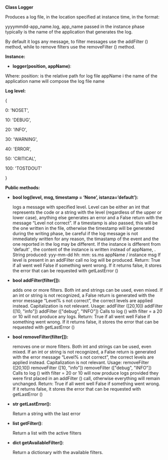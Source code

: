 ﻿**Class Logger**

Produces a log file, in the location specified at instance time, in the format:

yyyymmdd-app\_name.log, app\_name passed in the instance phase typically is the name of the application that generates the log.

By default it logs any message, to filter messages use the addFilter () method, while to remove filters use the removeFilter () method.

**Instance:**

- **logger(position, appName)**:
  
Where:
  position: is the relative path for log file
  appName i the name of the application name will compose the log file name


**Log level:**

{

  0: 'NOSET',

  10: 'DEBUG',

  20: 'INFO',

  30: 'WARNING',

  40: 'ERROR',

  50: 'CRITICAL',

  100: 'TOSTDOUT'

}

**Public methods:**

- **bool log(level, msg, timestamp = ‘None’, istanza=’default’):**

  logs a message with specified level. Level can be either an int that represents the code or a string with the level (regardless of the upper or lower case), anything else generates an error and a False return with the message “Level not correct”.
  If a timestamp is also passed, this will be the one written in the file, otherwise the timestamp will be generated during the writing phase, be careful if the log message is not immediately written for any reason, the timastamp of the event and the one reported in the log may be different.
  If the instance is different from 'default' , the content of the instance is written instead of appName, .
  String produced:
    yyy-mm-dd hh: mm: ss.ms appName / instance <level> msg
  If level is present in an addFilter call no log will be produced.
  Return:
    True if all went well 
    False if something went wrong. 
  If it returns false, it stores the error that can be requested with getLastError ()

- **bool addFilter(filter[]):**

  adds one or more filters. 
  Both int and strings can be used, even mixed. 
  If an int or string is not recognized, a False return is generated with the error message “Level% s not correct”, the correct levels are applied instead. 
  Capitalization is not relevant.
  Usage:
    addFilter ([20,10])
    addFilter ([10, "info"])
    addFilter (["debug", "INFO"])
  Calls to log () with filter = a 20 or 10 will not produce any logs.
  Return:
    True if all went well
    False if something went wrong.
  If it returns false, it stores the error that can be requested with getLastError ()

- **bool removeFilter(filter[]):**

  removes one or more filters. 
  Both int and strings can be used, even mixed. 
  If an int or string is not recognized, a False return is generated with the error message “Level% s not correct”, the correct levels are applied instead. 
  Capitalization is not relevant.
  Usage:
    removeFilter ([20,10])
    removeFilter ([10, "info"])
    removeFilter (["debug", "INFO"])
  Calls to log () with filter = 20 or 10 will now produce logs provided they were first placed 	in an addFilter () call, otherwise everything will remain unchanged.
  Return:
    True if all went well
    False if something went wrong.
  If it returns false, it stores the error that can be requested with getLastError ()

- **str getLastError():**
  
  Return a string with the last error

- **list getFilter()**:
  
  Return a list with the active filters

- **dict getAvailableFilter()**:
  
  Return a dictionary with the available filters.





